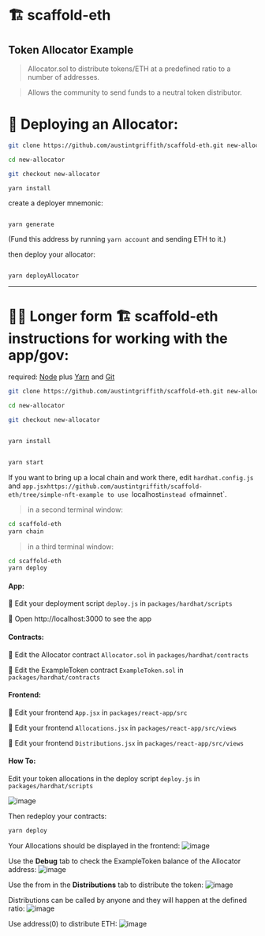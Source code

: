 # 🏗 scaffold-eth

## Token Allocator Example

> Allocator.sol to distribute tokens/ETH at a predefined ratio to a number of addresses.

> Allows the community to send funds to a neutral token distributor.

# 🐊 Deploying an Allocator:

```bash
git clone https://github.com/austintgriffith/scaffold-eth.git new-allocator

cd new-allocator

git checkout new-allocator

yarn install

```

create a deployer mnemonic:

```

yarn generate

```

(Fund this address by running `yarn account` and sending ETH to it.)

then deploy your allocator:

```

yarn deployAllocator

```








---

# 🏃‍♀️ Longer form 🏗 scaffold-eth instructions for working with the app/gov:

required: [Node](https://nodejs.org/dist/latest-v12.x/) plus [Yarn](https://classic.yarnpkg.com/en/docs/install/) and [Git](https://git-scm.com/downloads)


```bash
git clone https://github.com/austintgriffith/scaffold-eth.git new-allocator

cd new-allocator

git checkout new-allocator
```

```bash

yarn install

```

```bash

yarn start

```

If you want to bring up a local chain and work there, edit `hardhat.config.js` and `app.jsxhttps://github.com/austintgriffith/scaffold-eth/tree/simple-nft-example to use `localhost` instead of `mainnet`.

> in a second terminal window:

```bash
cd scaffold-eth
yarn chain

```

> in a third terminal window:

```bash
cd scaffold-eth
yarn deploy

```

#### App:

💼 Edit your deployment script `deploy.js` in `packages/hardhat/scripts`

📱 Open http://localhost:3000 to see the app

#### Contracts:

🔏 Edit the Allocator contract `Allocator.sol` in `packages/hardhat/contracts`

🔏 Edit the ExampleToken contract `ExampleToken.sol` in `packages/hardhat/contracts`

#### Frontend:

📝 Edit your frontend `App.jsx` in `packages/react-app/src`

📝 Edit your frontend `Allocations.jsx` in `packages/react-app/src/views`

📝 Edit your frontend `Distributions.jsx` in `packages/react-app/src/views`

#### How To:

Edit your token allocations in the deploy script `deploy.js` in `packages/hardhat/scripts`

![image](https://user-images.githubusercontent.com/2653167/102407903-112bb780-3faa-11eb-9843-4fa70a8cb153.png)


Then redeploy your contracts:

```bash
yarn deploy
```

Your Allocations should be displayed in the frontend:
![image](https://user-images.githubusercontent.com/2653167/102407974-2dc7ef80-3faa-11eb-86d0-2b2393a2f8c4.png)

Use the **Debug** tab to check the ExampleToken balance of the Allocator address:
![image](https://user-images.githubusercontent.com/2653167/102408139-69fb5000-3faa-11eb-8828-1d9b64bd23b0.png)

Use the from in the **Distributions** tab to distribute the token:
![image](https://user-images.githubusercontent.com/2653167/102408265-957e3a80-3faa-11eb-91f7-a88b61644130.png)

Distributions can be called by anyone and they will happen at the defined ratio:
![image](https://user-images.githubusercontent.com/2653167/102408368-b2b30900-3faa-11eb-81f4-b13bae578caa.png)

Use address(0) to distribute ETH:
![image](https://user-images.githubusercontent.com/2653167/102408471-db3b0300-3faa-11eb-914e-25ecc5d1ad58.png)

